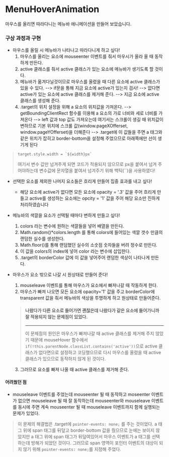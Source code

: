 # MenuHoverAnimation
마우스를 올리면 따라다니는 메뉴바 애니메이션을 만들어 보았습니다.

### 구상 과정과 구현
- 마우스를 올릴 시 메뉴바가 나타나고 따라다니게 하고 싶다!
	1. 마우스를 올리는 요소에 mouseenter 이벤트를 줘서 마우시가 올라 올 때 동작하게 만든다.
    2. active 클래스를 줘서 active 클래스가 있는 요소에 메뉴바가 생기도록 할 것이다.
	3. 메뉴바가 옮겨다닐것이므로 마우스를 올렸을 때 다른 요소에 active 클래스가 있을 수 있다.
   	--> if문을 통해 지금 요소에 active가 있는지 검사!
   	--> 없다면 active가 있는 요소에 active 클래스를 제거해 준다.
   	--> 지금 요소에 active 클래스를 생성해 준다.
	4. .target의 위치 설정을 위해 a 요소의 위치값을 가져온다.
    --> getBoundingClientRect 함수를 이용해 a 요소의 가로 너비와 세로 너비를 가져온다
    --> left 값과 top 값도 가져오는데 여기서는 스크롤이 생길 때 위치값이 변하므로 기본 위치에 스크롤 값(window.pageXOfferset, window.pageYOfferset)을 더해준다
    --> .target에 이 값들을 주면 a 태그와 같은 위치가 잡히고 border-bottom을 설정해 주었으므로 아래쪽에만 선이 생기게 된다
>     target.style.width = `${width}px`
>	여기서 변수 값만 넘겨주게 되면 코드가 적용되지 않으므로 px을 붙여서 넘겨 주어야하는데 변수값에 문자열을 붙여서 넘겨주기 위해 백틱(``)을 사용하였다!


- 선택한 요소를 제외한 나머지 요소들은 흐리게 만들어 집중 효과를 내고 싶다!
	- 해당 요소에 active가 없다면 모든 요소에 opacity = '.3' 값을 주어 흐리게 만들고 active를 생성하는 요소에는 opcity = '1' 값을 주어 해당 요소만 진하게 처리하였습니다
    
- 메뉴바의 색깔을 요소가 선택될 때마다 변하게 만들고 싶다!
	1. colors 라는 변수에 원하는 색깔들을 넣어 배열을 만든다.
	2. Math.random()*colors.length 를 통해 colors에 들어있는 색깔 갯수 만큼의 랜덤한 실수를 생성한다.
	3. Math.floor()를 통해 랜덤했던 실수의 소숫점 숫자들을 버려 정수로 만든다.
	4. 이 값을 colors의 index에 넣어 color 라는 변수에 삽입한다.
	5. .target의 borderColor 값에 이 값을 넣어주어 랜덤한 색상이 나타나게 만든다.
 
- 마우스가 요소 밖으로 나갈 시 원상태로 만들어 준다!
	1. mouseleave 이벤트를 통해 마우스가 요소에서 빠져나갈 때 작동하게 한다.
	2. 마우스가 빠져 나오면 모든 요소에 opacity='1' 값을 주고 borderColor에 transparent 값을 줘서 메뉴바의 색상을 투명하게 하고 원상태로 만들어준다.
	
	
    > #### 나왔다가 다른 요소로 들어가면 괜찮은데 나왔다가 같은 요소에 들어가니까 잘 적용되지 않는 문제점이 있었다.
    > ---
    > 이 문제점의 원인은 마우스가 빠져나갈 때 active 클래스를 제거해 주지 않았기 때문에 mouseHover 함수에서 `if(!this.parentNode.classList.contains('active'))`으로 active 클래스가 없다면으로 설정하고 코딩했으므로 다시 마우스를 올렸을 때 active 클래스가 있으므로 동작하지 않게 된 것이다.
    
    3. 그러므로 요소를 빠져 나올 때 active 클래스를 제거해 준다.
    
#### 어려웠던 점
- mouseleave 이벤트를 주었는데 mouseenter 될 때 동작하고 moseenter 이벤트가 없으면 mouseleave 될 때 잘 동작하는데 mouseenter와 mouseleave 이벤트를 동시에 주면 계속 mouseenter 될 때 mouseleave 이벤트까지 함께 실행되는 문제가 있었다.
> 이 문제의 해결법은 .target에 `pointer-events: none;` 를 주는 것이었다.
a 태그 위에 span 태그를 뒤덮고 border-bottom 값을 줬으므로 눈에는 보이지 않았지만 a 태그 위에 span 태그가 뒤덮여있어서 마우스 이벤트가 a 태그를 선택하는데 방해가 되었던 것이다. 그러므로 span 영역이 포인터 이벤트의 대상이 되지 않기 위해 `pointer-events: none;`를 지정해 주었다.

    
	            
